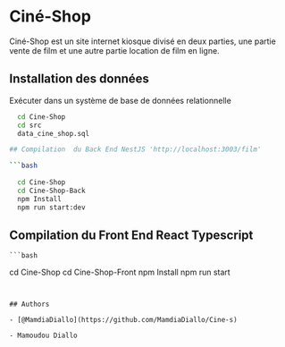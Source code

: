 
# Ciné-Shop
Ciné-Shop est un site internet kiosque divisé en deux parties, une partie vente de film et une autre partie location de film en ligne.
 



## Installation  des données


Exécuter dans un système de base de données relationnelle
```bash
  cd Cine-Shop
  cd src
  data_cine_shop.sql

## Compilation  du Back End NestJS 'http://localhost:3003/film'

```bash
  
  cd Cine-Shop
  cd Cine-Shop-Back
  npm Install
  npm run start:dev
```
 
## Compilation  du Front End React Typescript

    ```bash
  cd Cine-Shop
  cd Cine-Shop-Front
  npm Install
  npm run start
```


## Authors

- [@MamdiaDiallo](https://github.com/MamdiaDiallo/Cine-s)

- Mamoudou Diallo
